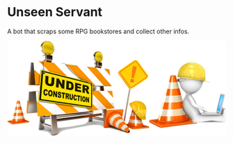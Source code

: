 # Unseen Servant

A bot that scraps some RPG bookstores and collect other infos.

![](img/under_construction.png)